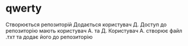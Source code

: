# qwerty
Створюється репозиторій
Додається користувач Д.
Доступ до репозиторію мають користувач А. та Д.
Користувач А. створює файл .тхт та додає його до репозиторію
